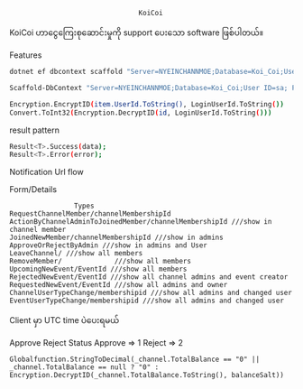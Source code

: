                                     KoiCoi
KoiCoi ဟာငွေကြေးစုဆောင်းမှုကို support ပေးသော software ဖြစ်ပါတယ်။

Features





```bash
dotnet ef dbcontext scaffold "Server=NYEINCHANNMOE;Database=Koi_Coi;User Id=sa;Password=nyein@8834;TrustServerCertificate=True;" Microsoft.EntityFrameworkCore.SqlServer -o AppDbContextModels -c AppDbContext -f

Scaffold-DbContext "Server=NYEINCHANNMOE;Database=Koi_Coi;User ID=sa; Password=nyein@8834;Integrated Security=True;Trusted_Connection=true;TrustServerCertificate=True;" Microsoft.EntityFrameworkCore.SqlServer -OutputDir AppDbContext -Tables Tbl_AdminUserLogin -f
```

```bash
Encryption.EncryptID(item.UserId.ToString(), LoginUserId.ToString())
Convert.ToInt32(Encryption.DecryptID(id, LoginUserId.ToString()))
```

result pattern
```bash
Result<T>.Success(data);
Result<T>.Error(error);
```

Notification Url flow

Form/Details



                    Types
    RequestChannelMember/channelMembershipId
    ActionByChannelAdminToJoinedMember/channelMembershipId ///show in channel member
    JoinedNewMember/channelMembershipId ///show in admins
    ApproveOrRejectByAdmin ///show in admins and User
    LeaveChannel/ ///show all members
    RemoveMember/             ///show all members
    UpcomingNewEvent/EventId ///show all members
    RejectedNewEvent/EventId ///show all channel admins and event creator
    RequestedNewEvent/EventId ///show all admins and owner
    ChannelUserTypeChange/membershipid ///show all admins and changed user
    EventUserTypeChange/membershipid ///show all admins and changed user


Client မှာ UTC time ပဲပေးရမယ်


Approve Reject Status
Approve => 1
Reject  => 2

```
Globalfunction.StringToDecimal(_channel.TotalBalance == "0" || _channel.TotalBalance == null ? "0" : Encryption.DecryptID(_channel.TotalBalance.ToString(), balanceSalt))
```
